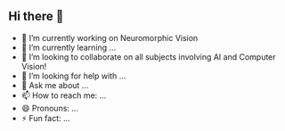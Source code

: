 ## Hi there 👋


- 🔭 I’m currently working on Neuromorphic Vision 
- 🌱 I’m currently learning ...
- 👯 I’m looking to collaborate on all subjects involving AI and Computer Vision!
- 🤔 I’m looking for help with ...
- 💬 Ask me about ...
- 📫 How to reach me: ...
- 😄 Pronouns: ...
- ⚡ Fun fact: ...
